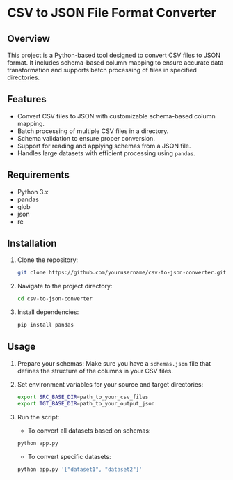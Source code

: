# CSV to JSON File Format Converter

## Overview

This project is a Python-based tool designed to convert CSV files to JSON format. It includes schema-based column mapping to ensure accurate data transformation and supports batch processing of files in specified directories.

## Features

- Convert CSV files to JSON with customizable schema-based column mapping.
- Batch processing of multiple CSV files in a directory.
- Schema validation to ensure proper conversion.
- Support for reading and applying schemas from a JSON file.
- Handles large datasets with efficient processing using `pandas`.

## Requirements

- Python 3.x
- pandas
- glob
- json
- re

## Installation

1. Clone the repository:

    ```bash
    git clone https://github.com/yourusername/csv-to-json-converter.git
    ```

2. Navigate to the project directory:

    ```bash
    cd csv-to-json-converter
    ```

3. Install dependencies:

    ```bash
    pip install pandas
    ```

## Usage

1. Prepare your schemas: Make sure you have a `schemas.json` file that defines the structure of the columns in your CSV files.

2. Set environment variables for your source and target directories:

    ```bash
    export SRC_BASE_DIR=path_to_your_csv_files
    export TGT_BASE_DIR=path_to_your_output_json
    ```

3. Run the script:

    - To convert all datasets based on schemas:

    ```bash
    python app.py
    ```

    - To convert specific datasets:

    ```bash
    python app.py '["dataset1", "dataset2"]'
    ```

